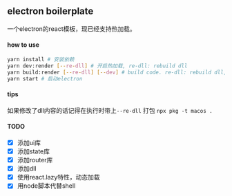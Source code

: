 ## electron boilerplate
一个electron的react模板，现已经支持热加载。

#### how to use
```bash
yarn install # 安装依赖
yarn dev:render [--re-dll] # 开启热加载, re-dll: rebuild dll
yarn build:render [--re-dll] [--dev] # build code. re-dll: rebuild dll, dev: dev config
yarn start # 启动electron
```

#### tips
如果修改了dll内容的话记得在执行时带上`--re-dll`
打包 `npx pkg -t macos .`

#### TODO
* [x] 添加ui库
* [x] 添加state库
* [x] 添加router库
* [x] 添加dll
* [x] 使用react.lazy特性，动态加载
* [x] 用node脚本代替shell